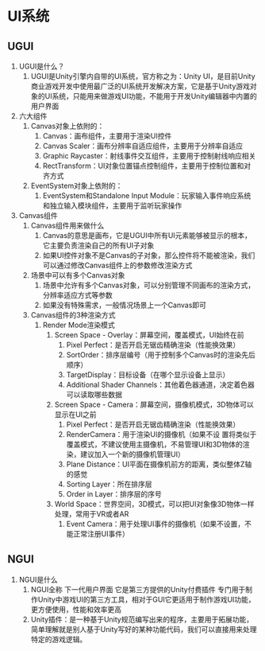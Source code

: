 # UI系统

## UGUI

1. UGUI是什么？
   1. UGUI是Unity引擎内自带的UI系统，官方称之为：Unity UI，是目前Unity商业游戏开发中使用最广泛的UI系统开发解决方案，它是基于Unity游戏对象的UI系统，只能用来做游戏UI功能，不能用于开发Unity编辑器中内置的用户界面
2. 六大组件
   1. Canvas对象上依附的：
      1. Canvas：画布组件，主要用于渲染UI控件
      2. Canvas Scaler：画布分辨率自适应组件，主要用于分辨率自适应
      3. Graphic Raycaster：射线事件交互组件，主要用于控制射线响应相关
      4. RectTransform：UI对象位置锚点控制组件，主要用于控制位置和对齐方式
   2. EventSystem对象上依附的：
      1. EventSystem和Standalone Input Module：玩家输入事件响应系统和独立输入模块组件，主要用于监听玩家操作
3. Canvas组件
   1. Canvas组件用来做什么
      1. Canvas的意思是画布，它是UGUI中所有UI元素能够被显示的根本，它主要负责渲染自己的所有UI子对象
      2. 如果UI控件对象不是Canvas的子对象，那么控件将不能被渲染，我们可以通过修改Canvas组件上的参数修改渲染方式
   2. 场景中可以有多个Canvas对象
      1. 场景中允许有多个Canvas对象，可以分别管理不同画布的渲染方式，分辨率适应方式等参数
      2. 如果没有特殊需求，一般情况场景上一个Canvas即可
   3. Canvas组件的3种渲染方式
      1. Render Mode渲染模式
         1. Screen Space - Overlay：屏幕空间，覆盖模式，UI始终在前
            1. Pixel Perfect：是否开启无锯齿精确渲染（性能换效果）
            2. SortOrder：排序层编号（用于控制多个Canvas时的渲染先后顺序）
            3. TargetDisplay：目标设备（在哪个显示设备上显示）
            4. Additional Shader Channels：其他着色器通道，决定着色器可以读取哪些数据
         2. Screen Space - Camera：屏幕空间，摄像机模式，3D物体可以显示在UI之前
            1. Pixel Perfect：是否开启无锯齿精确渲染（性能换效果）
            2. RenderCamera：用于渲染UI的摄像机（如果不设 置将类似于覆盖模式，不建议使用主摄像机，不易管理UI和3D物体的渲染，建议加入一个新的摄像机管理UI）
            3. Plane Distance：UI平面在摄像机前方的距离，类似整体Z轴的感觉
            4. Sorting Layer：所在排序层
            5. Order in Layer：排序层的序号
         3. World Space：世界空间，3D模式，可以把UI对象像3D物体一样处理，常用于VR或者AR
            1. Event Camera：用于处理UI事件的摄像机（如果不设置，不能正常注册UI事件）

## NGUI

1. NGUI是什么
   1. NGUI全称 下一代用户界面 它是第三方提供的Unity付费插件 专门用于制作Unity中游戏UI的第三方工具，相对于GUI它更适用于制作游戏UI功能，更方便使用，性能和效率更高
   2. Unity插件：是一种基于Unity规范编写出来的程序，主要用于拓展功能，简单理解就是别人基于Unity写好的某种功能代码，我们可以直接用来处理特定的游戏逻辑。